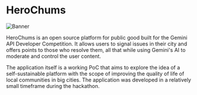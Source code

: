 # HeroChums

![Banner](https://i.imgur.com/4EbSoZe.png)

HeroChums is an open source platform for public good built for the Gemini API Developer Competition. It allows users to signal issues in their city and offers points to those who resolve them, all that while using Gemini's AI to moderate and control the user content. 

The application itself is a working PoC that aims to explore the idea of a self-sustainable platform with the scope of improving the quality of life of local communities in big cities. The application was developed in a relatively small timeframe during the hackathon.
